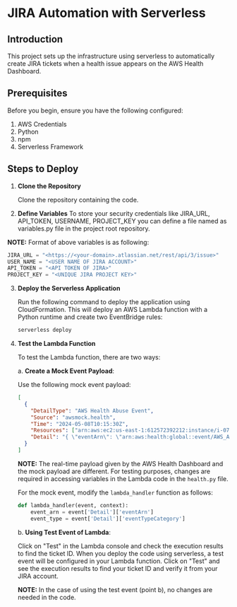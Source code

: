 
# JIRA Automation with Serverless

## Introduction
This project sets up the infrastructure using serverless to automatically create JIRA tickets when a health issue appears on the AWS Health Dashboard.

## Prerequisites
Before you begin, ensure you have the following configured:

1. AWS Credentials
2. Python
3. npm
4. Serverless Framework

## Steps to Deploy

1. **Clone the Repository**

   Clone the repository containing the code.

2. **Define Variables**
   To store your security credentials like JIRA_URL, API_TOKEN, USERNAME, PROJECT_KEY you can define a file named as variables.py file in the project root repository.

 **NOTE:** Format of above variables is as following:
 ```python
 JIRA_URL = "<https://<your-domain>.atlassian.net/rest/api/3/issue>"  
 USER_NAME = "<USER NAME OF JIRA ACCOUNT>"
 API_TOKEN = "<API TOKEN OF JIRA>"
 PROJECT_KEY = "<UNIQUE JIRA PROJECT KEY>"
```

3. **Deploy the Serverless Application**

   Run the following command to deploy the application using CloudFormation. This will deploy an AWS Lambda function with a Python runtime and create two EventBridge rules:

   ```sh
   serverless deploy

4. **Test the Lambda Function**

   To test the Lambda function, there are two ways:

   a. **Create a Mock Event Payload**:

      Use the following mock event payload:

      ```json
      [
        {
          "DetailType": "AWS Health Abuse Event",
          "Source": "awsmock.health",
          "Time": "2024-05-08T10:15:30Z",
          "Resources": ["arn:aws:ec2:us-east-1:612572392212:instance/i-07529cdd47b3b821b"],
          "Detail": "{ \"eventArn\": \"arn:aws:health:global::event/AWS_ABUSE_DOS_REPORT_92387492375_4498_2018_08_01_02_33_00\", \"eventTypeCategory\": \"issue\" }"
        }
      ]
      ```

      **NOTE:** The real-time payload given by the AWS Health Dashboard and the mock payload are different. For testing purposes, changes are required in accessing variables in the Lambda code in the `health.py` file.

      For the mock event, modify the `lambda_handler` function as follows:

      ```python
      def lambda_handler(event, context):
          event_arn = event['Detail']['eventArn']
          event_type = event['Detail']['eventTypeCategory']
      ```

   b. **Using Test Event of Lambda**:

      Click on "Test" in the Lambda console and check the execution results to find the ticket ID. When you deploy the code using serverless, a test event will be configured in your Lambda function. Click on "Test" and see the execution results to find your ticket ID and verify it from your JIRA account.

      **NOTE:** In the case of using the test event (point b), no changes are needed in the code.

    

 
 
   
